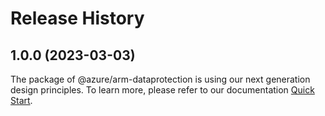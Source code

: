 # Release History
    
## 1.0.0 (2023-03-03)

The package of @azure/arm-dataprotection is using our next generation design principles. To learn more, please refer to our documentation [Quick Start](https://aka.ms/js-track2-quickstart).
